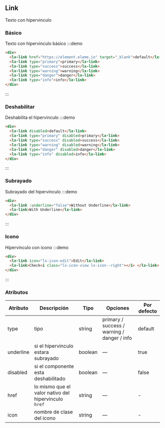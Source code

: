 ## Link

Texto con hipervinculo

### Básico

Texto con hipervinculo básico
:::demo

```html
<div>
  <lx-link href="https://element.eleme.io" target="_blank">default</lx-link>
  <lx-link type="primary">primary</lx-link>
  <lx-link type="success">success</lx-link>
  <lx-link type="warning">warning</lx-link>
  <lx-link type="danger">danger</lx-link>
  <lx-link type="info">info</lx-link>
</div>
```

:::

### Deshabilitar

Deshabilita el hipervinculo
:::demo

```html
<div>
  <lx-link disabled>default</lx-link>
  <lx-link type="primary" disabled>primary</lx-link>
  <lx-link type="success" disabled>success</lx-link>
  <lx-link type="warning" disabled>warning</lx-link>
  <lx-link type="danger" disabled>danger</lx-link>
  <lx-link type="info" disabled>info</lx-link>
</div>
```

:::

### Subrayado

Subrayado del hipervinculo
:::demo

```html
<div>
  <lx-link :underline="false">Without Underline</lx-link>
  <lx-link>With Underline</lx-link>
</div>
```

:::

### Icono

Hipervinculo con icono
:::demo

```html
<div>
  <lx-link icon="lx-icon-edit">Edit</lx-link>
  <lx-link>Check<i class="lx-icon-view lx-icon--right"></i> </lx-link>
</div>
```

:::

### Atributos

| Atributo  | Descripción                                          | Tipo    | Opciones                                    | Por defecto |
| --------- | ---------------------------------------------------- | ------- | ------------------------------------------- | ----------- |
| type      | tipo                                                 | string  | primary / success / warning / danger / info | default     |
| underline | si el hipervinculo estara subrayado                  | boolean | —                                           | true        |
| disabled  | si el componente esta deshabilitado                  | boolean | —                                           | false       |
| href      | lo mismo que el valor nativo del hipervinculo `href` | string  | —                                           | -           |
| icon      | nombre de clase del icono                            | string  | —                                           | -           |
